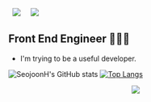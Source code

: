 <a href="https://velog.io/@seojoon"><img src="https://img.shields.io/badge/Velog-20C997?style=flat-square&logo=Velog&logoColor=white" style="height: auto; margin-left: 8px; margin-right: 8px;"/></a>  <a href="mailto:iamaloneinseoul@gmail.com"><img src="https://img.shields.io/badge/iamaloneinseoul@gmail.com-EA4335?style=flat-square&logo=Gmail&logoColor=white" style="height: auto; margin-left: 8px; margin-right: 8px;"/></a>



## Front End Engineer 🧑🏻‍💻
- I'm trying to be a useful developer.



![SeojoonH's GitHub stats](https://github-readme-stats.vercel.app/api?username=SeojoonH)
[![Top Langs](https://github-readme-stats.vercel.app/api/top-langs/?username=anuraghazra)](https://github.com/anuraghazra/github-readme-stats)





<div align=center>
<a href="https://hits.seeyoufarm.com"><img src="https://hits.seeyoufarm.com/api/count/incr/badge.svg?url=https%3A%2F%2Fgithub.com%2FSeojoonH&count_bg=%23FF90F2&title_bg=%231687FF&icon=&icon_color=%23E7E7E7&title=hits&edge_flat=false"/></a>
</div>





<!--
**SeojoonH/SeojoonH** is a ✨ _special_ ✨ repository because its `README.md` (this file) appears on your GitHub profile.

Here are some ideas to get you started:

- 🔭 I’m currently working on ...
- 🌱 I’m currently learning ...
- 👯 I’m looking to collaborate on ...
- 🤔 I’m looking for help with ...
- 💬 Ask me about ...
- 📫 How to reach me: ...
- 😄 Pronouns: ...
- ⚡ Fun fact: ...
-->
